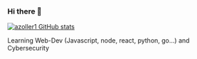 ### Hi there 👋

[![azoller1 GitHub stats](https://github-readme-stats.vercel.app/api?username=azoller1&show_icons=true&theme=react)](https://github.com/anuraghazra/github-readme-stats)

Learning Web-Dev (Javascript, node, react, python, go...) and Cybersecurity
